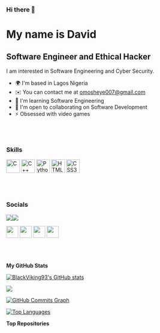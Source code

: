 ### Hi there 👋

My name is David
=============================================================================================================================

Software Engineer and Ethical Hacker
------------------------------------

I am interested in Software Engineering and Cyber Security.

* 🌍  I'm based in Lagos Nigeria
* ✉️  You can contact me at [omosheye007@gmail.com](mailto:omosheye007@gmail.com)
* 🧠  I'm learning Software Engineering
* 🤝  I'm open to collaborating on Software Development
* ⚡  Obsessed with video games
<br>
<br>

### Skills

<p align="left">
<a href="https://docs.microsoft.com/en-us/cpp/?view=msvc-170" target="_blank" rel="noreferrer"><img src="https://raw.githubusercontent.com/danielcranney/readme-generator/main/public/icons/skills/c-colored.svg" width="36" height="36" alt="C" /></a>
<a href="https://docs.microsoft.com/en-us/cpp/?view=msvc-170" target="_blank" rel="noreferrer"><img src="https://raw.githubusercontent.com/danielcranney/readme-generator/main/public/icons/skills/cplusplus-colored.svg" width="36" height="36" alt="C++" /></a>
<a href="https://www.python.org/" target="_blank" rel="noreferrer"><img src="https://raw.githubusercontent.com/danielcranney/readme-generator/main/public/icons/skills/python-colored.svg" width="36" height="36" alt="Python" /></a>
<a href="https://developer.mozilla.org/en-US/docs/Glossary/HTML5" target="_blank" rel="noreferrer"><img src="https://raw.githubusercontent.com/danielcranney/readme-generator/main/public/icons/skills/html5-colored.svg" width="36" height="36" alt="HTML5" /></a>
<a href="https://www.w3.org/TR/CSS/#css" target="_blank" rel="noreferrer"><img src="https://raw.githubusercontent.com/danielcranney/readme-generator/main/public/icons/skills/css3-colored.svg" width="36" height="36" alt="CSS3" /></a>
</p>
<br>
<br>

### Socials
<a href="https://www.github.com/BlackViking93" target="_blank" rel="noreferrer"><img
src="https://img.shields.io/github/followers/BlackViking93?logo=github&style=for-the-badge&color=3382ed&labelColor=000000" /></a><a href="https://www.twitter.com/@APlaydetty" target="_blank" rel="noreferrer"><img
src="https://img.shields.io/twitter/follow/@APlaydetty?logo=twitter&style=for-the-badge&color=3382ed&labelColor=000000"
/></a>
<p align="left"> <a href="https://www.facebook.com/Alabeni Omosheye" target="_blank" rel="noreferrer"><img src="https://raw.githubusercontent.com/danielcranney/readme-generator/main/public/icons/socials/facebook.svg" width="32" height="32" /></a> <a href="https://www.github.com/BlackViking93" target="_blank" rel="noreferrer"><img src="https://raw.githubusercontent.com/danielcranney/readme-generator/main/public/icons/socials/github.svg" width="32" height="32" /></a> <a href="https://www.linkedin.com/in/omosheye-alabeni-660b67198" target="_blank" rel="noreferrer"><img src="https://raw.githubusercontent.com/danielcranney/readme-generator/main/public/icons/socials/linkedin.svg" width="32" height="32" /></a> <a href="https://www.twitter.com/@APlaydetty" target="_blank" rel="noreferrer"><img src="https://raw.githubusercontent.com/danielcranney/readme-generator/main/public/icons/socials/twitter.svg" width="32" height="32" /></a></p>
<br>
<br>


<b>My GitHub Stats</b>

<a href="http://www.github.com/BlackViking93"><img src="https://github-readme-stats.vercel.app/api?username=BlackViking93&show_icons=true&hide=&count_private=true&title_color=a855f7&text_color=10b981&icon_color=3382ed&bg_color=000000&hide_border=true&show_icons=true" alt="BlackViking93's GitHub stats" /></a>

<a href="http://www.github.com/BlackViking93"><img src="https://github-readme-streak-stats.herokuapp.com/?user=BlackViking93&stroke=10b981&background=000000&ring=a855f7&fire=a855f7&currStreakNum=10b981&currStreakLabel=a855f7&sideNums=10b981&sideLabels=10b981&dates=10b981&hide_border=true" /></a>

<a href="http://www.github.com/BlackViking93"><img src="https://github-readme-activity-graph.cyclic.app/graph?username=BlackViking93&bg_color=000000&color=10b981&line=3382ed&point=10b981&area_color=000000&area=true&hide_border=true&custom_title=GitHub%20Commits%20Graph" alt="GitHub Commits Graph" /></a>

<a href="https://github.com/BlackViking93" align="left"><img src="https://github-readme-stats.vercel.app/api/top-langs/?username=BlackViking93&langs_count=10&title_color=a855f7&text_color=10b981&icon_color=3382ed&bg_color=000000&hide_border=true&locale=en&custom_title=Top%20%Languages" alt="Top Languages" /></a>

<b>Top Repositories</b>

<div width="100%" align="center"></div><br /><br /><br /><br /><br /><br /><br />

